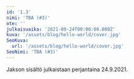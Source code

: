```yaml
---
id: '1.3'
nimi: 'TBA (#3)'
ote: ''
julkaisuaika: '2021-09-24T00:00:00.000Z'
kuva: '/assets/blog/hello-world/cover.jpg'
SeoKuva:
  url: '/assets/blog/hello-world/cover.jpg'
SeoNimi: 'TBA (#3)'
---
```


Jakson sisältö julkaistaan perjantaina 24.9.2021.